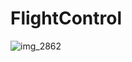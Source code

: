 # FlightControl
![img_2862](https://user-images.githubusercontent.com/24782000/36354409-e1badd18-14a1-11e8-87f5-cf3660de5725.jpg)
